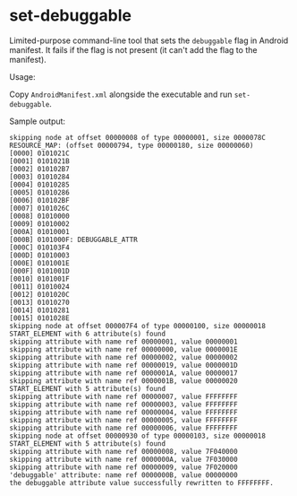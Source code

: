 # set-debuggable

Limited-purpose command-line tool that sets the `debuggable` flag in Android manifest. It fails if the flag is not present (it can't add the flag to the manifest).

Usage:

Copy `AndroidManifest.xml` alongside the executable and run `set-debuggable`.

Sample output:

    skipping node at offset 00000008 of type 00000001, size 0000078C
    RESOURCE_MAP: (offset 00000794, type 00000180, size 00000060)
    [0000] 0101021C
    [0001] 0101021B
    [0002] 010102B7
    [0003] 01010284
    [0004] 01010285
    [0005] 01010286
    [0006] 010102BF
    [0007] 0101026C
    [0008] 01010000
    [0009] 01010002
    [000A] 01010001
    [000B] 0101000F: DEBUGGABLE_ATTR
    [000C] 010103F4
    [000D] 01010003
    [000E] 0101001E
    [000F] 0101001D
    [0010] 0101001F
    [0011] 01010024
    [0012] 0101020C
    [0013] 01010270
    [0014] 01010281
    [0015] 0101028E
    skipping node at offset 000007F4 of type 00000100, size 00000018
    START_ELEMENT with 6 attribute(s) found
    skipping attribute with name ref 00000001, value 00000001
    skipping attribute with name ref 00000000, value 0000001E
    skipping attribute with name ref 00000002, value 00000002
    skipping attribute with name ref 00000019, value 0000001D
    skipping attribute with name ref 0000001A, value 00000017
    skipping attribute with name ref 0000001B, value 00000020
    START_ELEMENT with 5 attribute(s) found
    skipping attribute with name ref 00000007, value FFFFFFFF
    skipping attribute with name ref 00000003, value FFFFFFFF
    skipping attribute with name ref 00000004, value FFFFFFFF
    skipping attribute with name ref 00000005, value FFFFFFFF
    skipping attribute with name ref 00000006, value FFFFFFFF
    skipping node at offset 00000930 of type 00000103, size 00000018
    START_ELEMENT with 5 attribute(s) found
    skipping attribute with name ref 00000008, value 7F040000
    skipping attribute with name ref 0000000A, value 7F030000
    skipping attribute with name ref 00000009, value 7F020000
    'debuggable' attribute: name ref 0000000B, value 00000000
    the debuggable attribute value successfully rewritten to FFFFFFFF.